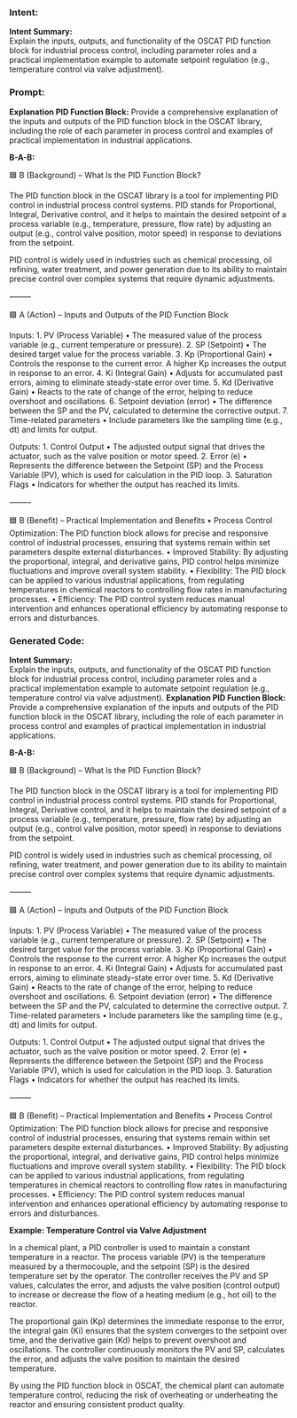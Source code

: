 ### Intent:
**Intent Summary:**  
Explain the inputs, outputs, and functionality of the OSCAT PID function block for industrial process control, including parameter roles and a practical implementation example to automate setpoint regulation (e.g., temperature control via valve adjustment).

### Prompt:
**Explanation PID Function Block:**
Provide a comprehensive explanation of the inputs and outputs of the PID function block in the OSCAT library, including the role of each parameter in process control and examples of practical implementation in industrial applications.

**B-A-B:**

🟦 B (Background) – What Is the PID Function Block?

The PID function block in the OSCAT library is a tool for implementing PID control in industrial process control systems. PID stands for Proportional, Integral, Derivative control, and it helps to maintain the desired setpoint of a process variable (e.g., temperature, pressure, flow rate) by adjusting an output (e.g., control valve position, motor speed) in response to deviations from the setpoint.

PID control is widely used in industries such as chemical processing, oil refining, water treatment, and power generation due to its ability to maintain precise control over complex systems that require dynamic adjustments.

⸻

🟩 A (Action) – Inputs and Outputs of the PID Function Block

Inputs:
	1.	PV (Process Variable)
	•	The measured value of the process variable (e.g., current temperature or pressure).
	2.	SP (Setpoint)
	•	The desired target value for the process variable.
	3.	Kp (Proportional Gain)
	•	Controls the response to the current error. A higher Kp increases the output in response to an error.
	4.	Ki (Integral Gain)
	•	Adjusts for accumulated past errors, aiming to eliminate steady-state error over time.
	5.	Kd (Derivative Gain)
	•	Reacts to the rate of change of the error, helping to reduce overshoot and oscillations.
	6.	Setpoint deviation (error)
	•	The difference between the SP and the PV, calculated to determine the corrective output.
	7.	Time-related parameters
	•	Include parameters like the sampling time (e.g., dt) and limits for output.

Outputs:
	1.	Control Output
	•	The adjusted output signal that drives the actuator, such as the valve position or motor speed.
	2.	Error (e)
	•	Represents the difference between the Setpoint (SP) and the Process Variable (PV), which is used for calculation in the PID loop.
	3.	Saturation Flags
	•	Indicators for whether the output has reached its limits.

⸻

🟦 B (Benefit) – Practical Implementation and Benefits
	•	Process Control Optimization: The PID function block allows for precise and responsive control of industrial processes, ensuring that systems remain within set parameters despite external disturbances.
	•	Improved Stability: By adjusting the proportional, integral, and derivative gains, PID control helps minimize fluctuations and improve overall system stability.
	•	Flexibility: The PID block can be applied to various industrial applications, from regulating temperatures in chemical reactors to controlling flow rates in manufacturing processes.
	•	Efficiency: The PID control system reduces manual intervention and enhances operational efficiency by automating response to errors and disturbances.

### Generated Code:
**Intent Summary:**  
Explain the inputs, outputs, and functionality of the OSCAT PID function block for industrial process control, including parameter roles and a practical implementation example to automate setpoint regulation (e.g., temperature control via valve adjustment).
**Explanation PID Function Block:**
Provide a comprehensive explanation of the inputs and outputs of the PID function block in the OSCAT library, including the role of each parameter in process control and examples of practical implementation in industrial applications.

**B-A-B:**

🟦 B (Background) – What Is the PID Function Block?

The PID function block in the OSCAT library is a tool for implementing PID control in industrial process control systems. PID stands for Proportional, Integral, Derivative control, and it helps to maintain the desired setpoint of a process variable (e.g., temperature, pressure, flow rate) by adjusting an output (e.g., control valve position, motor speed) in response to deviations from the setpoint.

PID control is widely used in industries such as chemical processing, oil refining, water treatment, and power generation due to its ability to maintain precise control over complex systems that require dynamic adjustments.

⸻

🟩 A (Action) – Inputs and Outputs of the PID Function Block

Inputs:
	1.	PV (Process Variable)
	•	The measured value of the process variable (e.g., current temperature or pressure).
	2.	SP (Setpoint)
	•	The desired target value for the process variable.
	3.	Kp (Proportional Gain)
	•	Controls the response to the current error. A higher Kp increases the output in response to an error.
	4.	Ki (Integral Gain)
	•	Adjusts for accumulated past errors, aiming to eliminate steady-state error over time.
	5.	Kd (Derivative Gain)
	•	Reacts to the rate of change of the error, helping to reduce overshoot and oscillations.
	6.	Setpoint deviation (error)
	•	The difference between the SP and the PV, calculated to determine the corrective output.
	7.	Time-related parameters
	•	Include parameters like the sampling time (e.g., dt) and limits for output.

Outputs:
	1.	Control Output
	•	The adjusted output signal that drives the actuator, such as the valve position or motor speed.
	2.	Error (e)
	•	Represents the difference between the Setpoint (SP) and the Process Variable (PV), which is used for calculation in the PID loop.
	3.	Saturation Flags
	•	Indicators for whether the output has reached its limits.

⸻

🟦 B (Benefit) – Practical Implementation and Benefits
	•	Process Control Optimization: The PID function block allows for precise and responsive control of industrial processes, ensuring that systems remain within set parameters despite external disturbances.
	•	Improved Stability: By adjusting the proportional, integral, and derivative gains, PID control helps minimize fluctuations and improve overall system stability.
	•	Flexibility: The PID block can be applied to various industrial applications, from regulating temperatures in chemical reactors to controlling flow rates in manufacturing processes.
	•	Efficiency: The PID control system reduces manual intervention and enhances operational efficiency by automating response to errors and disturbances. 

**Example: Temperature Control via Valve Adjustment**

In a chemical plant, a PID controller is used to maintain a constant temperature in a reactor. The process variable (PV) is the temperature measured by a thermocouple, and the setpoint (SP) is the desired temperature set by the operator. The controller receives the PV and SP values, calculates the error, and adjusts the valve position (control output) to increase or decrease the flow of a heating medium (e.g., hot oil) to the reactor.

The proportional gain (Kp) determines the immediate response to the error, the integral gain (Ki) ensures that the system converges to the setpoint over time, and the derivative gain (Kd) helps to prevent overshoot and oscillations. The controller continuously monitors the PV and SP, calculates the error, and adjusts the valve position to maintain the desired temperature.

By using the PID function block in OSCAT, the chemical plant can automate temperature control, reducing the risk of overheating or underheating the reactor and ensuring consistent product quality.
